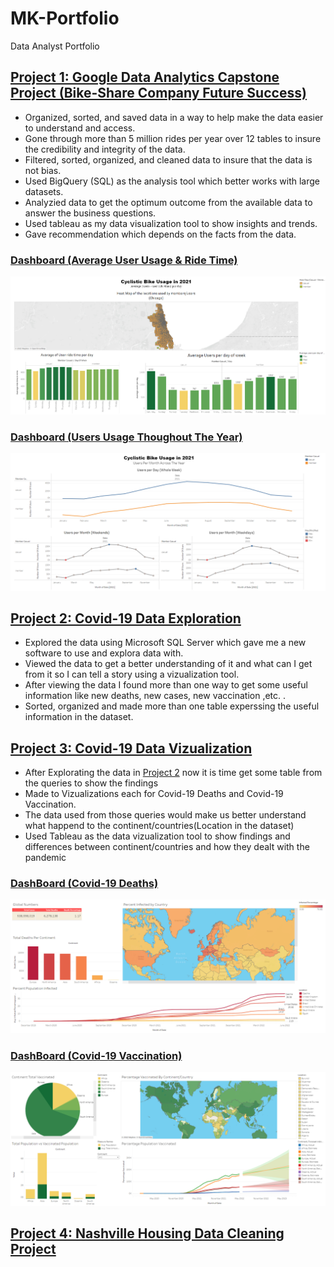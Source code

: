 # MK-Portfolio
Data Analyst Portfolio

## [Project 1: Google Data Analytics Capstone Project (Bike-Share Company Future Success)](https://github.com/Muhanned-Kamar/Project-1-GDAPC-Capstone-project)

- Organized, sorted, and saved data in a way to help make the data easier to understand and access.
- Gone through more than 5 million rides per year over 12 tables to insure the credibility and integrity of the data.
- Filtered, sorted, organized, and cleaned data to insure that the data is not bias.
- Used BigQuery (SQL) as the analysis tool which better works with large datasets.
- Analyzied data to get the optimum outcome from the available data to answer the business questions.
- Used tableau as my data visualization tool to show insights and trends.
- Gave recommendation which depends on the facts from the data.

### [Dashboard (Average User Usage & Ride Time)](https://public.tableau.com/app/profile/muhanned1728/viz/Cyclistic_Project/Dashboard1)


![](Images/Cyclistic_Project/CP_DB_1.png)


### [Dashboard (Users Usage Thoughout The Year)](https://public.tableau.com/app/profile/muhanned1728/viz/Cyclistic_Project_2/Dashboard1)


![](Images/Cyclistic_Project/CP_DB_2.png)


## [Project 2: Covid-19 Data Exploration](https://github.com/Muhanned-Kamar/Covid-19_Data_Exploration_Project)

- Explored the data using Microsoft SQL Server which gave me a new software to use and explora data with.
- Viewed the data to get a better understanding of it and what can I get from it so I can tell a story using a vizualization tool.
- After viewing the data I found more than one way to get some useful information like new deaths, new cases, new vaccination ,etc. .
- Sorted, organized and made more than one table experssing the useful information in the dataset.

## [Project 3: Covid-19 Data Vizualization](https://github.com/Muhanned-Kamar/Covid-19_Data_Visualization)

- After Explorating the data in [Project 2](https://github.com/Muhanned-Kamar/Covid-19_Data_Exploration_Project) now it is time get some table from the queries to show the findings
- Made to Vizualizations each for Covid-19 Deaths and Covid-19 Vaccination.
- The data used from those queries would make us better understand what happend to the continent/countries(Location in the dataset)
- Used Tableau as the data vizualization tool to show findings and differences between continent/countries and how they dealt with the pandemic


### [DashBoard (Covid-19 Deaths)](https://public.tableau.com/app/profile/muhanned1728/viz/Covid-19_Project_Deaths/Dashboard1)


![](Images/Covid-19_Project/Covid-19_Death_DB.png)


### [DashBoard (Covid-19 Vaccination)](https://public.tableau.com/app/profile/muhanned1728/viz/Covid-19_Project_Vac/Dashboard1)


![](Images/Covid-19_Project/Covid-19_Vaccinated_DB.png)



## [Project 4: Nashville Housing Data Cleaning Project](https://github.com/Muhanned-Kamar/Nashville_Housing_Data_Cleaning_Project)







